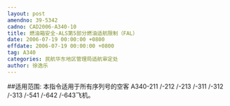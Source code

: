 ```yaml
---
layout: post
amendno: 39-5342
cadno: CAD2006-A340-10
title: 燃油箱安全-ALS第5部分燃油适航限制（FAL）
date: 2006-07-19 00:00:00 +0800
effdate: 2006-07-19 00:00:00 +0800
tag: A340
categories: 民航华东地区管理局适航审定处
author: 徐逸乐
---
```


##适用范围:
本指令适用于所有序列号的空客 A340-211 /-212 /-213 /-311 /-312 /-313 /-541 /-642 /-643飞机。

